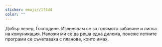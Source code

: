 ```yaml
---
sticker: emoji//1f4d4
color: ""
---
```

Добър вечер, Господине. Извинявам се за голямото забавяне и липса на комуникация. Наложи ми се да реша една дилема, понеже летните програми се съчетаваха с планове, които имах.